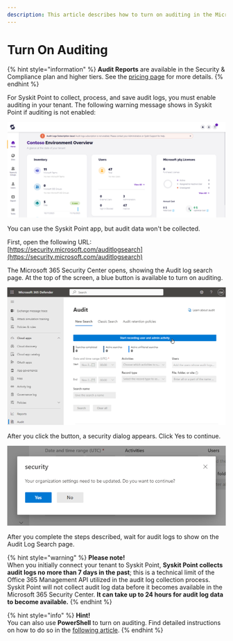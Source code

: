 ```yaml
---
description: This article describes how to turn on auditing in the Microsoft 365 Security & Compliance Center.
---
```


# Turn On Auditing

{% hint style="information" %}
**Audit Reports** are available in the Security & Compliance plan and higher tiers. See the [pricing page](https://www.syskit.com/products/point/pricing/) for more details.
{% endhint %}

For Syskit Point to collect, process, and save audit logs, you must enable auditing in your tenant. The following warning message shows in Syskit Point if auditing is not enabled:

![Syskit Point - Audit Error](../../../.gitbook/assets/turn-on-auditing-point-error.png)

You can use the Syskit Point app, but audit data won't be collected.

First, open the following URL: [https://security.microsoft.com/auditlogsearch](https://security.microsoft.com/auditlogsearch)

The Microsoft 365 Security Center opens, showing the Audit log search page. At the top of the screen, a blue button is available to turn on auditing.

![Microsoft 365 Security Center - Start recording user and admin activity](../../../.gitbook/assets/turn-on-auditing-audit-log-search-screen.png)

After you click the button, a security dialog appears. Click Yes to continue.

![Microsoft 365 Security Center - Security dialog](../../../.gitbook/assets/turn-on-auditing-security-dialog.png)

After you complete the steps described, wait for audit logs to show on the Audit Log Search page.

{% hint style="warning" %}
**Please note!**  
When you initially connect your tenant to Syskit Point, **Syskit Point collects audit logs no more than 7 days in the past**; this is a technical limit of the Office 365 Management API utilized in the audit log collection process.
Syskit Point will not collect audit log data before it becomes available in the Microsoft 365 Security Center. **It can take up to 24 hours for audit log data to become available.**
{% endhint %}

{% hint style="info" %}
**Hint!**  
You can also use **PowerShell** to turn on auditing. Find detailed instructions on how to do so in the [following article](https://docs.microsoft.com/en-us/microsoft-365/compliance/turn-audit-log-search-on-or-off).
{% endhint %}

